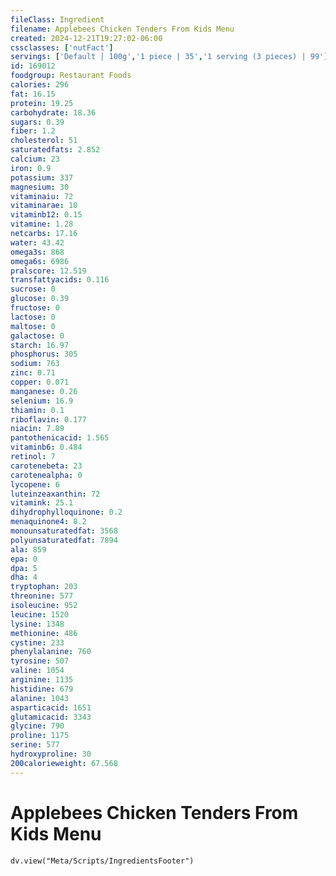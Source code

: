 ```yaml
---
fileClass: Ingredient
filename: Applebees Chicken Tenders From Kids Menu
created: 2024-12-21T19:27:02-06:00
cssclasses: ['nutFact']
servings: ['Default | 100g','1 piece | 35','1 serving (3 pieces) | 99']
id: 169012
foodgroup: Restaurant Foods
calories: 296
fat: 16.15
protein: 19.25
carbohydrate: 18.36
sugars: 0.39
fiber: 1.2
cholesterol: 51
saturatedfats: 2.852
calcium: 23
iron: 0.9
potassium: 337
magnesium: 30
vitaminaiu: 72
vitaminarae: 10
vitaminb12: 0.15
vitamine: 1.28
netcarbs: 17.16
water: 43.42
omega3s: 868
omega6s: 6986
pralscore: 12.519
transfattyacids: 0.116
sucrose: 0
glucose: 0.39
fructose: 0
lactose: 0
maltose: 0
galactose: 0
starch: 16.97
phosphorus: 305
sodium: 763
zinc: 0.71
copper: 0.071
manganese: 0.26
selenium: 16.9
thiamin: 0.1
riboflavin: 0.177
niacin: 7.89
pantothenicacid: 1.565
vitaminb6: 0.484
retinol: 7
carotenebeta: 23
carotenealpha: 0
lycopene: 6
luteinzeaxanthin: 72
vitamink: 25.1
dihydrophylloquinone: 0.2
menaquinone4: 8.2
monounsaturatedfat: 3568
polyunsaturatedfat: 7894
ala: 859
epa: 0
dpa: 5
dha: 4
tryptophan: 203
threonine: 577
isoleucine: 952
leucine: 1520
lysine: 1348
methionine: 486
cystine: 233
phenylalanine: 760
tyrosine: 507
valine: 1054
arginine: 1135
histidine: 679
alanine: 1043
asparticacid: 1651
glutamicacid: 3343
glycine: 790
proline: 1175
serine: 577
hydroxyproline: 30
200calorieweight: 67.568
---
```


# Applebees Chicken Tenders From Kids Menu

```dataviewjs
dv.view("Meta/Scripts/IngredientsFooter")
```